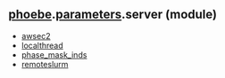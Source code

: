 ## [phoebe](phoebe.md).[parameters](phoebe.parameters.md).server (module)

* [awsec2](phoebe.parameters.server.awsec2.md)
* [localthread](phoebe.parameters.server.localthread.md)
* [phase_mask_inds](phoebe.parameters.server.phase_mask_inds.md)
* [remoteslurm](phoebe.parameters.server.remoteslurm.md)
